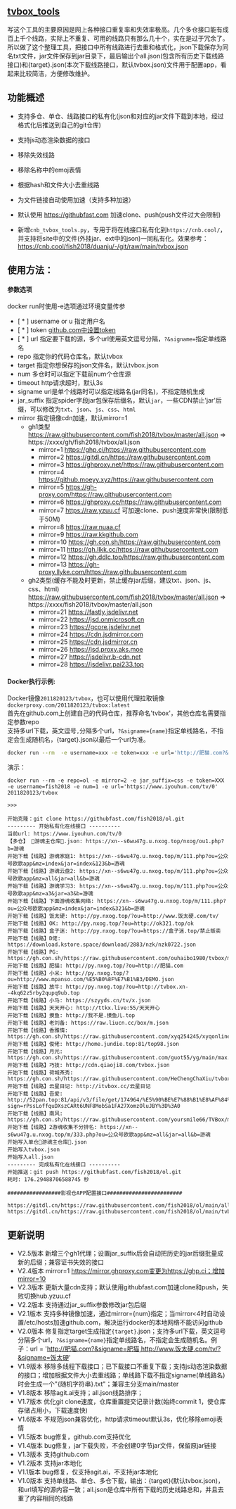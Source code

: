 ## [tvbox_tools](https://hub.docker.com/r/2011820123/tvbox)
写这个工具的主要原因是网上各种接口重复率和失效率极高。几个多仓接口能有成百上千个线路，实际上不重复、可用的线路只有那么几十个，实在是过于冗余了。所以做了这个整理工具，把接口中所有线路进行去重和格式化，json下载保存为同名txt文件，jar文件保存到jar目录下，最后输出个all.json(包含所有历史下载线路接口)和{target}.json(本次下载线路接口，默认tvbox.json)文件用于配置app，看起来比较简洁，方便修改维护。

## 功能概述
- 支持多仓、单仓、线路接口的私有化(json和对应的jar文件下载到本地，经过格式化后推送到自己的git仓库)
- 支持js动态渲染数据的接口
- 移除失效线路
- 移除名称中的emoj表情
- 根据hash和文件大小去重线路
- 为文件链接自动使用加速（支持多种加速）
- 默认使用 https://githubfast.com 加速clone、push(push文件过大会限制)

- 新增`cnb_tvbox_tools.py`，专用于将在线接口私有化到`https://cnb.cool/`，并支持将site中的文件(外挂jar、ext中的json)一同私有化。效果参考：https://cnb.cool/fish2018/duanju/-/git/raw/main/tvbox.json

## 使用方法：

#### 参数选项 
docker run时使用-e选项通过环境变量传参

- [ * ] username or u 指定用户名
- [ * ] token [github.com中设置token](https://github.com/settings/tokens)
- [ * ] url 指定要下载的源，多个url使用英文逗号分隔，`?&signame=`指定单线路名
- repo 指定你的代码仓库名，默认tvbox
- target 指定你想保存的json文件名，默认tvbox.json
- num 多仓时可以指定下载前num个仓库源
- timeout http请求超时，默认3s
- signame url是单个线路时可以指定线路名(jar同名)，不指定随机生成
- jar_suffix 指定spider字段jar包保存后缀名，默认`jar`，一些CDN禁止'jar'后缀，可以修改为`txt`、`json`、`js`、`css`、`html`
- mirror 指定镜像cdn加速，默认mirror=1
  - gh1类型 https://raw.githubusercontent.com/fish2018/tvbox/master/all.json => https://xxxx/gh/fish2018/tvbox/all.json
    - mirror=1 https://ghp.ci/https://raw.githubusercontent.com
    - mirror=2 https://gitdl.cn/https://raw.githubusercontent.com
    - mirror=3 https://ghproxy.net/https://raw.githubusercontent.com
    - mirror=4 https://github.moeyy.xyz/https://raw.githubusercontent.com
    - mirror=5 https://gh-proxy.com/https://raw.githubusercontent.com
    - mirror=6 https://ghproxy.cc/https://raw.githubusercontent.com
    - mirror=7 https://raw.yzuu.cf 可加速clone、push速度非常快(限制低于50M)
    - mirror=8 https://raw.nuaa.cf
    - mirror=9 https://raw.kkgithub.com
    - mirror=10 https://gh.con.sh/https://raw.githubusercontent.com
    - mirror=11 https://gh.llkk.cc/https://raw.githubusercontent.com
    - mirror=12 https://gh.ddlc.top/https://raw.githubusercontent.com
    - mirror=13 https://gh-proxy.llyke.com/https://raw.githubusercontent.com
  - gh2类型(缓存不能及时更新，禁止缓存jar后缀，建议txt、json、js、css、html) https://raw.githubusercontent.com/fish2018/tvbox/master/all.json => https://xxxx/fish2018/tvbox/master/all.json
    - mirror=21 https://fastly.jsdelivr.net
    - mirror=22 https://jsd.onmicrosoft.cn
    - mirror=23 https://gcore.jsdelivr.net
    - mirror=24 https://cdn.jsdmirror.com
    - mirror=25 https://cdn.jsdmirror.cn
    - mirror=26 https://jsd.proxy.aks.moe
    - mirror=27 https://jsdelivr.b-cdn.net
    - mirror=28 https://jsdelivr.pai233.top

#### Docker执行示例:
Docker镜像`2011820123/tvbox`，也可以使用代理拉取镜像`dockerproxy.com/2011820123/tvbox:latest`<br>
首先在github.com上创建自己的代码仓库，推荐命名'tvbox'，其他仓库名需要指定参数repo<br>
支持多url下载，英文逗号`,`分隔多个url，`?&signame={name}`指定单线路名，不指定会生成随机名，{target}.json以最后一个url为准。<br>

```bash
docker run --rm  -e username=xxx -e token=xxx -e url='http://肥猫.com?&signame=肥猫,http://www.饭太硬.com/tv/?&signame=饭太硬' 2011820123/tvbox
```

演示：

```
docker run --rm -e repo=ol -e mirror=2 -e jar_suffix=css -e token=XXX -e username=fish2018 -e num=1 -e url='https://www.iyouhun.com/tv/0'  2011820123/tvbox

>>>

开始克隆：git clone https://githubfast.com/fish2018/ol.git
--------- 开始私有化在线接口 ----------
当前url: https://www.iyouhun.com/tv/0
【多仓】 🌹游魂主仓库🌹.json: https://xn--s6wu47g.u.nxog.top/nxog/ou1.php?b=游魂
开始下载【线路】游魂家庭1: https://xn--s6wu47g.u.nxog.top/m/111.php?ou=公众号欧歌app&mz=index&jar=index&123&b=游魂
开始下载【线路】游魂云盘2: https://xn--s6wu47g.u.nxog.top/m/111.php?ou=公众号欧歌app&mz=all&jar=all&b=游魂
开始下载【线路】游魂学习3: https://xn--s6wu47g.u.nxog.top/m/111.php?ou=公众号欧歌app&mz=a3&jar=a3&b=游魂
开始下载【线路】下面游魂收集网络: https://xn--s6wu47g.u.nxog.top/m/111.php?ou=公众号欧歌app&mz=index&jar=index&321&b=游魂
开始下载【线路】饭太硬: http://py.nxog.top/?ou=http://www.饭太硬.com/tv/
开始下载【线路】OK: http://py.nxog.top/?ou=http://ok321.top/ok
开始下载【线路】盒子迷: http://py.nxog.top/?ou=https://盒子迷.top/禁止贩卖
开始下载【线路】D佬: https://download.kstore.space/download/2883/nzk/nzk0722.json
开始下载【线路】PG: https://gh.con.sh/https://raw.githubusercontent.com/ouhaibo1980/tvbox/master/pg/jsm.json
开始下载【线路】肥猫: http://py.nxog.top/?ou=http://肥猫.com
开始下载【线路】小米: http://py.nxog.top/?ou=http://www.mpanso.com/%E5%B0%8F%E7%B1%B3/DEMO.json
开始下载【线路】放牛: http://py.nxog.top/?ou=http://tvbox.xn--4kq62z5rby2qupq9ub.top
开始下载【线路】小马: https://szyyds.cn/tv/x.json
开始下载【线路】天天开心: http://ttkx.live:55/天天开心
开始下载【线路】摸鱼: http://我不是.摸鱼儿.top
开始下载【线路】老刘备: https://raw.liucn.cc/box/m.json
开始下载【线路】香雅情: https://gh.con.sh/https://raw.githubusercontent.com/xyq254245/xyqonlinerule/main/XYQTVBox.json
开始下载【线路】俊佬: http://home.jundie.top:81/top98.json
开始下载【线路】月光: https://gh.con.sh/https://raw.githubusercontent.com/guot55/yg/main/max.json
开始下载【线路】巧技: http://cdn.qiaoji8.com/tvbox.json
开始下载【线路】荷城茶秀: https://gh.con.sh/https://raw.githubusercontent.com/HeChengChaXiu/tvbox/main/hccx.json
开始下载【线路】云星日记: http://itvbox.cc/云星日记
开始下载【线路】吾爱: http://52pan.top:81/api/v3/file/get/174964/%E5%90%BE%E7%88%B1%E8%AF%84%E6%B5%8B.m3u?sign=rPssLoffquDXszCARt6UNF8MobSa1FA27XomzOluJBY%3D%3A0
开始下载【线路】南风: https://gh.con.sh/https://raw.githubusercontent.com/yoursmile66/TVBox/main/XC.json
开始下载【线路】2游魂收集不分排名: https://xn--s6wu47g.u.nxog.top/m/333.php?ou=公众号欧歌app&mz=all&jar=all&b=游魂
开始写入单仓🌹游魂主仓库🌹.json
开始写入tvbox.json
开始写入all.json
--------- 完成私有化在线接口 ----------
开始推送：git push https://githubfast.com/fish2018/ol.git
耗时: 176.29488706588745 秒

#################影视仓APP配置接口########################

https://gitdl.cn/https://raw.githubusercontent.com/fish2018/ol/main/all.json
https://gitdl.cn/https://raw.githubusercontent.com/fish2018/ol/main/tvbox.json

```
  

## 更新说明
- V2.5版本 新增三个gh1代理；设置jar_suffix后会自动把历史的jar后缀批量成新的后缀；兼容证书失效的接口
- V2.4版本 mirror=1 https://mirror.ghproxy.com变更为https://ghp.ci；增加mirror=10
- V2.3版本 更新大量cdn支持；默认使用githubfast.com加速clone和push，失败切换hub.yzuu.cf
- V2.2版本 支持通过jar_suffix参数修改jar包后缀
- V2.1版本 支持多种镜像加速，通过mirror={num}指定；当mirror<4时自动设置/etc/hosts加速github.com，解决运行docker的本地网络不能访问github
- V2.0版本 修复指定target生成指定`{target}`.json；支持多url下载，英文逗号分隔多个url，`?&signame={name}`指定单线路名，不指定会生成随机名。例子：url = 'http://肥猫.com?&signame=肥猫,http://www.饭太硬.com/tv/?&signame=饭太硬'
- V1.9版本 移除多线程下载接口；已下载接口不重复下载；支持js动态渲染数据的接口；增加根据文件大小去重线路；单线路下载不指定signame(单线路名)时会生成一个"{随机字符串}.txt"；兼容主分支main/master
- V1.8版本 移除agit.ai支持；all.json线路排序；
- V1.7版本 优化git clone速度，仓库重置提交记录计数(始终commit 1，使仓库存储占用小，下载速度快)
- V1.6版本 不规范json兼容优化，http请求timeout默认3s，优化移除emoji表情
- V1.5版本 bug修复，github.com支持优化
- V1.4版本 bug修复，jar下载失败，不会创建0字节jar文件，保留原jar链接
- V1.3版本 支持github.com
- V1.2版本 支持jar本地化
- V1.1版本 bug修复，仅支持agit.ai，不支持jar本地化
- V1.0版本 支持单线路、单仓、多仓下载，输出：{target}(默认tvbox.json)，和url填写的源内容一致；all.json是仓库中所有下载的历史线路总和，并且去重了内容相同的线路


